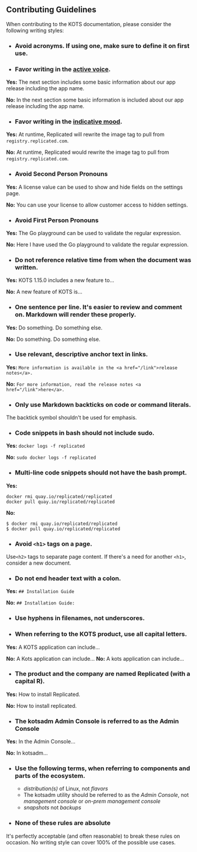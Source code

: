 ## Contributing Guidelines
When contributing to the KOTS documentation, please consider the following writing styles:

- ### Avoid acronyms. If using one, make sure to define it on first use.

- ### Favor writing in the [active voice](http://writing.wisc.edu/Handbook/CCS_activevoice.html).
**Yes:**  The next section includes some basic information about our app release including the app name.

**No:**  In the next section some basic information is included about our app release including the app name.

- ### Favor writing in the [indicative mood](https://grammarist.com/grammar/english-moods/).
**Yes:**  At runtime, Replicated will rewrite the image tag to pull from `registry.replicated.com`.

**No:**  At runtime, Replicated would rewrite the image tag to pull from `registry.replicated.com`.

- ### Avoid Second Person Pronouns
**Yes:** A license value can be used to show and hide fields on the settings page.

**No:** You can use your license to allow customer access to hidden settings.

- ### Avoid First Person Pronouns
**Yes:** The Go playground can be used to validate the regular expression.

**No:** Here I have used the Go playground to validate the regular expression.

- ### Do not reference relative time from when the document was written.
**Yes:** KOTS 1.15.0 includes a new feature to...

**No:** A new feature of KOTS is...

- ### One sentence per line. It's easier to review and comment on. Markdown will render these properly.
**Yes:** Do something.
Do something else.

**No:** Do something. Do something else.

- ### Use relevant, descriptive anchor text in links.
**Yes:** ```More information is available in the <a href="/link">release notes</a>.```

**No:**  ```For more information, read the release notes <a href="/link">here</a>.```

- ### Only use Markdown backticks on code or command literals.
The backtick symbol shouldn't be used for emphasis.

- ### Code snippets in bash should not include sudo.
**Yes:**  ```docker logs -f replicated```

**No:** ```sudo docker logs -f replicated```

- ### Multi-line code snippets should not have the bash prompt.
**Yes:**
```
docker rmi quay.io/replicated/replicated
docker pull quay.io/replicated/replicated
```
**No:**
```
$ docker rmi quay.io/replicated/replicated
$ docker pull quay.io/replicated/replicated
```

- ### Avoid `<h1>` tags on a page.
Use`<h2>` tags to separate page content. If there's a need for another `<h1>`, consider a new document.

- ### Do not end header text with a colon.
**Yes:** `## Installation Guide`

**No:** `## Installation Guide:`

- ### Use hyphens in filenames, not underscores.

- ### When referring to the KOTS product, use all capital letters.
**Yes:** A KOTS application can include...

**No:** A Kots application can include...
**No:** A kots application can include...

- ### The product and the company are named Replicated (with a capital R).
**Yes:** How to install Replicated.

**No:** How to install replicated.

- ### The kotsadm Admin Console is referred to as the Admin Console
**Yes:** In the Admin Console...

**No:** In kotsadm...

- ### Use the following terms, when referring to components and parts of the ecosystem.
  - *distribution(s)* of Linux, not *flavors*
  - The kotsadm utility should be referred to as the *Admin Console*, not *management console* or *on-prem management console*
  - *snapshots* not *backups*

- ### None of these rules are absolute
It's perfectly acceptable (and often reasonable) to break these rules on occasion. No writing style can cover 100% of the possible use cases.
